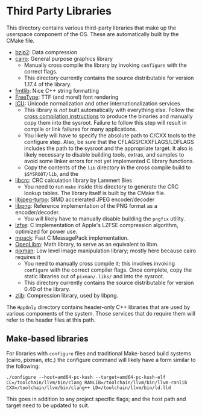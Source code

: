 # Third Party Libraries
This directory contains various third-party libraries that make up the userspace component of the OS. These are automatically built by the CMake file.

- [bzip2](https://sourceware.org/bzip2/): Data compression
- [cairo](https://www.cairographics.org): General purpose graphics library
    - Manually cross compile the library by invoking `configure` with the correct flags.
    - This directory currently contains the source distributable for version 1.17.4 of the library.
- [fmtlib](https://fmt.dev/latest/index.html): Nice C++ string formatting
- [FreeType](https://www.freetype.org/index.html): TTF (and more!) font rendering
- [ICU](https://unicode-org.github.io/icu): Unicode normalization and other internationalization services
    - This library is _not_ built automatically with everything else. Follow the [cross compilation instructions](https://unicode-org.github.io/icu/userguide/icu4c/build#how-to-cross-compile-icu) to produce the binaries and manually copy them into the sysroot. Failure to follow this step will result in compile or link failures for many applications.
    - You likely will have to specify the absolute path to C/CXX tools to the configure step. Also, be sure that the CFLAGS/CXXFLAGS/LDFLAGS includes the path to the sysroot and the appropriate target. It also is likely necessary to disable building tools, extras, and samples to avoid some linker errors for not yet implemented C library functions.
    - Copy the contents of the `lib` directory in the cross compile build to `$SYSROOT/lib`, and the 
- [libcrc](https://www.libcrc.org): CRC calculation library by Lammert Bies
    - You need to run `make` inside this directory to generate the CRC lookup tables. The library itself is built by the CMake file.
- [libjpeg-turbo](https://libjpeg-turbo.org): SIMD accelerated JPEG encoder/decoder
- [libpng](http://www.libpng.org/pub/png/libpng.html): Reference implementation of the PNG format as a encoder/decoder.
    - You will likely have to manually disable building the `pngfix` utility.
- [lzfse](https://github.com/lzfse/lzfse): C implementation of Apple's LZFSE compression algorithm, optimized for power use.
- [mpack](https://github.com/ludocode/mpack): Fast C MessagePack implementation.
- [OpenLibm](https://github.com/JuliaMath/openlibm): Math library, to serve as an equivalent to libm.
- [pixman](http://pixman.org): Low level image manipulation library; mostly here because cairo requires it
    - You need to manually cross compile it; this involves invoking `configure` with the correct compiler flags. Once complete, copy the static libraries out of `pixman/.libs/` and into the sysroot.
    - This directory currently contains the source distributable for version 0.40 of the library.
- [zlib](https://www.zlib.net): Compression library, used by libpng.

The `HppOnly` directory contains header-only C++ libraries that are used by various components of the system. Those services that do require them will refer to the header files at this path.

## Make-based libraries
For libraries with `configure` files and traditional Make-based build systems (cairo, pixman, etc.) the configure command will likely have a form similar to the following:

```
./configure --host=amd64-pc-kush --target=amd64-pc-kush-elf CC=/toolchain/llvm/bin/clang RANLIB=/toolchain/llvm/bin/llvm-ranlib CXX=/toolchain/llvm/bin/clang++ LD=/toolchain/llvm/bin/ld.lld
```

This goes in addition to any project specific flags; and the host path and target need to be updated to suit.
